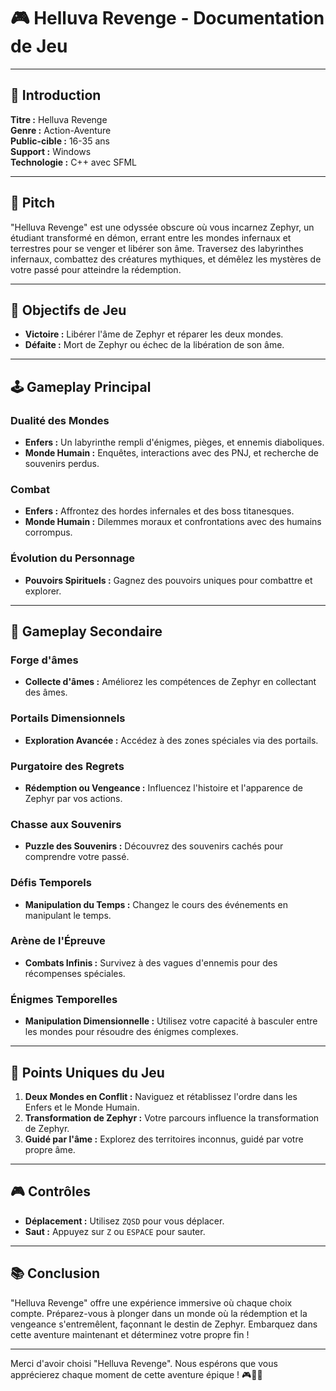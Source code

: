 # 🎮 Helluva Revenge - Documentation de Jeu

---

## 📜 Introduction
**Titre :** Helluva Revenge  
**Genre :** Action-Aventure  
**Public-cible :** 16-35 ans  
**Support :** Windows  
**Technologie :** C++ avec SFML  

---

## 🌌 Pitch
"Helluva Revenge" est une odyssée obscure où vous incarnez Zephyr, un étudiant transformé en démon, errant entre les mondes infernaux et terrestres pour se venger et libérer son âme. Traversez des labyrinthes infernaux, combattez des créatures mythiques, et démêlez les mystères de votre passé pour atteindre la rédemption.

---

## 🎯 Objectifs de Jeu

- **Victoire :** Libérer l'âme de Zephyr et réparer les deux mondes.
- **Défaite :** Mort de Zephyr ou échec de la libération de son âme.

---

## 🕹️ Gameplay Principal

### Dualité des Mondes
- **Enfers :** Un labyrinthe rempli d'énigmes, pièges, et ennemis diaboliques.
- **Monde Humain :** Enquêtes, interactions avec des PNJ, et recherche de souvenirs perdus.

### Combat
- **Enfers :** Affrontez des hordes infernales et des boss titanesques.
- **Monde Humain :** Dilemmes moraux et confrontations avec des humains corrompus.

### Évolution du Personnage
- **Pouvoirs Spirituels :** Gagnez des pouvoirs uniques pour combattre et explorer.

---

## 🧩 Gameplay Secondaire

### Forge d'âmes
- **Collecte d'âmes :** Améliorez les compétences de Zephyr en collectant des âmes.

### Portails Dimensionnels
- **Exploration Avancée :** Accédez à des zones spéciales via des portails.

### Purgatoire des Regrets
- **Rédemption ou Vengeance :** Influencez l'histoire et l'apparence de Zephyr par vos actions.

### Chasse aux Souvenirs
- **Puzzle des Souvenirs :** Découvrez des souvenirs cachés pour comprendre votre passé.

### Défis Temporels
- **Manipulation du Temps :** Changez le cours des événements en manipulant le temps.

### Arène de l'Épreuve
- **Combats Infinis :** Survivez à des vagues d'ennemis pour des récompenses spéciales.

### Énigmes Temporelles
- **Manipulation Dimensionnelle :** Utilisez votre capacité à basculer entre les mondes pour résoudre des énigmes complexes.

---

## 🔑 Points Uniques du Jeu

1. **Deux Mondes en Conflit :** Naviguez et rétablissez l'ordre dans les Enfers et le Monde Humain.
2. **Transformation de Zephyr :** Votre parcours influence la transformation de Zephyr.
3. **Guidé par l'âme :** Explorez des territoires inconnus, guidé par votre propre âme.

---

## 🎮 Contrôles

- **Déplacement :** Utilisez `ZQSD` pour vous déplacer.
- **Saut :** Appuyez sur `Z` ou `ESPACE` pour sauter.

---

## 📚 Conclusion

"Helluva Revenge" offre une expérience immersive où chaque choix compte. Préparez-vous à plonger dans un monde où la rédemption et la vengeance s'entremêlent, façonnant le destin de Zephyr. Embarquez dans cette aventure maintenant et déterminez votre propre fin !

---

Merci d'avoir choisi "Helluva Revenge". Nous espérons que vous apprécierez chaque moment de cette aventure épique ! 🎮👹🔥
